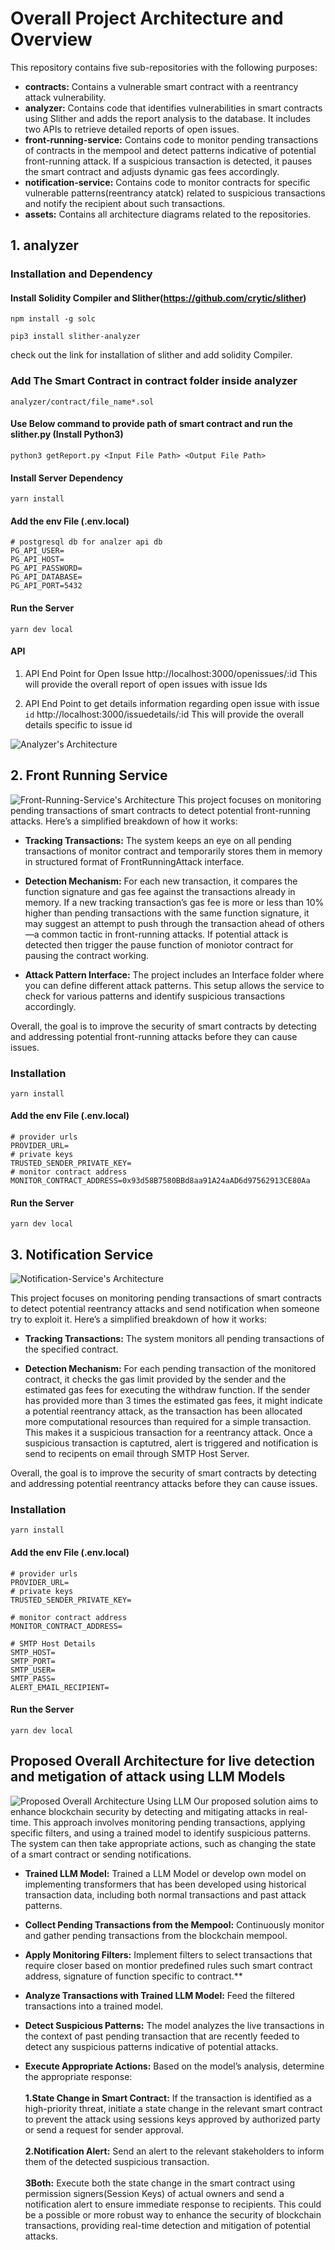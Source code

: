 # Overall Project Architecture and Overview

This repository contains five sub-repositories with the following purposes:

- **contracts:** Contains a vulnerable smart contract with a reentrancy attack vulnerability.
- **analyzer:** Contains code that identifies vulnerabilities in smart contracts using Slither and adds the report analysis to the database. It includes two APIs to retrieve detailed reports of open issues.
- **front-running-service:** Contains code to monitor pending transactions of contracts in the mempool and detect patterns indicative of potential front-running attack. If a suspicious transaction is detected, it pauses the smart contract and adjusts dynamic gas fees accordingly.
- **notification-service:** Contains code to monitor contracts for specific vulnerable patterns(reentrancy atatck) related to suspicious transactions and notify the recipient about such transactions.
- **assets:** Contains all architecture diagrams related to the repositories.

## 1. analyzer
### Installation and Dependency
#### Install Solidity Compiler and Slither(https://github.com/crytic/slither) 
```
npm install -g solc
```
```
pip3 install slither-analyzer
```
check out the link for installation of slither and add solidity Compiler.

### Add The Smart Contract in contract folder inside analyzer
```
analyzer/contract/file_name*.sol
```
#### Use Below command to provide path of smart contract and run the slither.py (Install Python3)
```
python3 getReport.py <Input File Path> <Output File Path>  
```
#### Install Server Dependency
```
yarn install
```
#### Add the env File (.env.local)
```
# postgresql db for analzer api db
PG_API_USER=
PG_API_HOST=
PG_API_PASSWORD=
PG_API_DATABASE=
PG_API_PORT=5432
```
#### Run the Server 
```
yarn dev local
```
#### API 
1. API End Point for Open Issue
http://localhost:3000/openissues/:id
This will provide the overall report of open issues with issue Ids

2. API End Point to get details information regarding open issue with issue `id`
http://localhost:3000/issuedetails/:id
This will provide the overall details specific to issue id

![Analyzer's Architecture](/assets/analyzer.png)

## 2. Front Running Service 
![Front-Running-Service's Architecture](/assets/front-running-service.png)
This project focuses on monitoring pending transactions of smart contracts to detect potential front-running attacks. Here’s a simplified breakdown of how it works:

- **Tracking Transactions:** The system keeps an eye on all pending transactions of monitor contract and temporarily stores them in memory in structured format of FrontRunningAttack interface.

- **Detection Mechanism:** For each new transaction, it compares the function signature and gas fee against the transactions already in memory. If a new tracking transaction’s gas fee is more or less than 10% higher than pending transactions with the same function signature, it may suggest an attempt to push through the transaction ahead of others—a common tactic in front-running attacks. If potential attack is detected then trigger the pause function of moniotor contract for pausing the contract working.

- **Attack Pattern Interface:** The project includes an Interface folder where you can define different attack patterns. This setup allows the service to check for various patterns and identify suspicious transactions accordingly.

Overall, the goal is to improve the security of smart contracts by detecting and addressing potential front-running attacks before they can cause issues.

### Installation
```
yarn install
```
#### Add the env File (.env.local)
```
# provider urls
PROVIDER_URL=
# private keys
TRUSTED_SENDER_PRIVATE_KEY=
# monitor contract address
MONITOR_CONTRACT_ADDRESS=0x93d58B7580BBd8aa91A24aAD6d97562913CE80Aa
```
#### Run the Server 
```
yarn dev local
```

## 3. Notification Service 
![Notification-Service's Architecture](/assets/notification-service.png)

This project focuses on monitoring pending transactions of smart contracts to detect potential reentrancy attacks and send notification when someone try to exploit it. Here’s a simplified breakdown of how it works:

- **Tracking Transactions:** The system monitors all pending transactions of the specified contract.

- **Detection Mechanism:** For each pending transaction of the monitored contract, it checks the gas limit provided by the sender and the estimated gas fees for executing the withdraw function. If the sender has provided more than 3 times the estimated gas fees, it might indicate a potential reentrancy attack, as the transaction has been allocated more computational resources than required for a simple transaction. This makes it a suspicious transaction for a reentrancy attack. Once a suspicious transaction is captutred, alert is triggered and notification is send to recipents on email through SMTP Host Server.

Overall, the goal is to improve the security of smart contracts by detecting and addressing potential reentrancy attacks before they can cause issues.

### Installation
```
yarn install
```
#### Add the env File (.env.local)
```
# provider urls
PROVIDER_URL=
# private keys
TRUSTED_SENDER_PRIVATE_KEY=

# monitor contract address
MONITOR_CONTRACT_ADDRESS=

# SMTP Host Details 
SMTP_HOST=
SMTP_PORT=
SMTP_USER=
SMTP_PASS=
ALERT_EMAIL_RECIPIENT=

```
#### Run the Server 
```
yarn dev local
```

## Proposed Overall Architecture for live detection and metigation of attack using LLM Models 
![Proposed Overall Architecture Using LLM](/assets/proposed-overall-architecture-using-llm.png)
Our proposed solution aims to enhance blockchain security by detecting and mitigating attacks in real-time. This approach involves monitoring pending transactions, applying specific filters, and using a trained model to identify suspicious patterns. The system can then take appropriate actions, such as changing the state of a smart contract or sending notifications.
- **Trained LLM Model:** Trained a LLM Model or develop own model on implementing transformers that has been developed using historical transaction data, including both normal transactions and past attack patterns.
- **Collect Pending Transactions from the Mempool:** Continuously monitor and gather pending transactions from the blockchain mempool.
- **Apply Monitoring Filters:** Implement filters to select transactions that require closer based on montior predefined rules such smart contract address, signature of function specific to contract.**
- **Analyze Transactions with Trained LLM Model:** Feed the filtered transactions into a trained model.

- **Detect Suspicious Patterns:**
The model analyzes the live transactions in the context of past pending transaction that are recently feeded to detect any suspicious patterns indicative of potential attacks.
- **Execute Appropriate Actions:**
Based on the model’s analysis, determine the appropriate response:<br> <br>
**1.State Change in Smart Contract:**
If the transaction is identified as a high-priority threat, initiate a state change in the relevant smart contract to prevent the attack using sessions keys approved by authorized party or send a request for sender approval.<br><br>
**2.Notification Alert:**
Send an alert to the relevant stakeholders to inform them of the detected suspicious transaction.<br><br>
**3Both:**
Execute both the state change in the smart contract using permission signers(Session Keys) of actual owners and send a notification alert to ensure immediate response to recipients.
This could be a possible or more robust way to enhance the security of blockchain transactions, providing real-time detection and mitigation of potential attacks.
